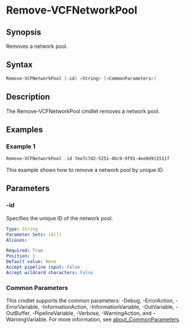 # Remove-VCFNetworkPool

## Synopsis

Removes a network pool.

## Syntax

```powershell
Remove-VCFNetworkPool [-id] <String> [<CommonParameters>]
```

## Description

The Remove-VCFNetworkPool cmdlet removes a network pool.

## Examples

### Example 1

```powershell
Remove-VCFNetworkPool -id 7ee7c7d2-5251-4bc9-9f91-4ee8d911511f
```

This example shows how to remove a network pool by unique ID.

## Parameters

### -id

Specifies the unique ID of the network pool.

```yaml
Type: String
Parameter Sets: (All)
Aliases:

Required: True
Position: 1
Default value: None
Accept pipeline input: False
Accept wildcard characters: False
```

### Common Parameters

This cmdlet supports the common parameters: -Debug, -ErrorAction, -ErrorVariable, -InformationAction, -InformationVariable, -OutVariable, -OutBuffer, -PipelineVariable, -Verbose, -WarningAction, and -WarningVariable. For more information, see [about_CommonParameters](http://go.microsoft.com/fwlink/?LinkID=113216).
